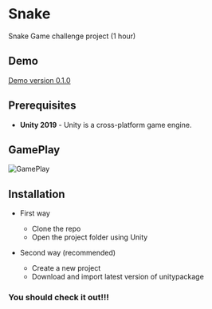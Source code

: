 # Snake

Snake Game challenge project (1 hour)

## Demo

[Demo version 0.1.0](https://madrigal.pro/demo/snake/)

## Prerequisites

- **Unity 2019** - Unity is a cross-platform game engine.


## GamePlay

![GamePlay](https://i.imgur.com/cIIEIz3.png "GamePlay")


## Installation

- First way 
  - Clone the repo
  - Open the project folder using Unity

- Second way (recommended)
  - Create a new project
  - Download and import latest version of unitypackage

### You should check it out!!!
